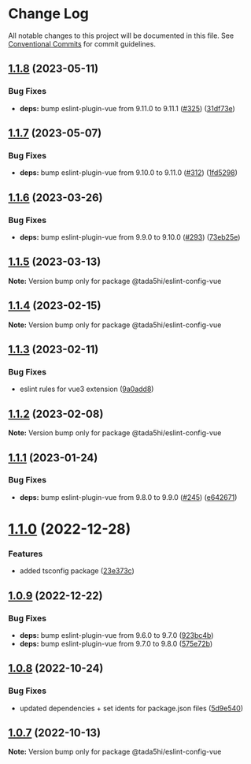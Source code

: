 # Change Log

All notable changes to this project will be documented in this file.
See [Conventional Commits](https://conventionalcommits.org) for commit guidelines.

## [1.1.8](https://github.com/tada5hi/javascript/compare/@tada5hi/eslint-config-vue@1.1.7...@tada5hi/eslint-config-vue@1.1.8) (2023-05-11)


### Bug Fixes

* **deps:** bump eslint-plugin-vue from 9.11.0 to 9.11.1 ([#325](https://github.com/tada5hi/javascript/issues/325)) ([31df73e](https://github.com/tada5hi/javascript/commit/31df73e7e75ecfedff13a2433963db9cd4104119))





## [1.1.7](https://github.com/tada5hi/javascript/compare/@tada5hi/eslint-config-vue@1.1.6...@tada5hi/eslint-config-vue@1.1.7) (2023-05-07)


### Bug Fixes

* **deps:** bump eslint-plugin-vue from 9.10.0 to 9.11.0 ([#312](https://github.com/tada5hi/javascript/issues/312)) ([1fd5298](https://github.com/tada5hi/javascript/commit/1fd5298d9645e46f476c697fff4a85449dfb8288))





## [1.1.6](https://github.com/tada5hi/javascript/compare/@tada5hi/eslint-config-vue@1.1.5...@tada5hi/eslint-config-vue@1.1.6) (2023-03-26)


### Bug Fixes

* **deps:** bump eslint-plugin-vue from 9.9.0 to 9.10.0 ([#293](https://github.com/tada5hi/javascript/issues/293)) ([73eb25e](https://github.com/tada5hi/javascript/commit/73eb25e40375ca4de96ec3a13f1e883af0e6b97a))





## [1.1.5](https://github.com/tada5hi/javascript/compare/@tada5hi/eslint-config-vue@1.1.4...@tada5hi/eslint-config-vue@1.1.5) (2023-03-13)

**Note:** Version bump only for package @tada5hi/eslint-config-vue





## [1.1.4](https://github.com/tada5hi/javascript/compare/@tada5hi/eslint-config-vue@1.1.3...@tada5hi/eslint-config-vue@1.1.4) (2023-02-15)

**Note:** Version bump only for package @tada5hi/eslint-config-vue





## [1.1.3](https://github.com/tada5hi/javascript/compare/@tada5hi/eslint-config-vue@1.1.2...@tada5hi/eslint-config-vue@1.1.3) (2023-02-11)


### Bug Fixes

* eslint rules for vue3 extension ([9a0add8](https://github.com/tada5hi/javascript/commit/9a0add80011374647ea7c2a05ca4d21d6d6a166c))





## [1.1.2](https://github.com/tada5hi/javascript/compare/@tada5hi/eslint-config-vue@1.1.1...@tada5hi/eslint-config-vue@1.1.2) (2023-02-08)

**Note:** Version bump only for package @tada5hi/eslint-config-vue





## [1.1.1](https://github.com/tada5hi/javascript/compare/@tada5hi/eslint-config-vue@1.1.0...@tada5hi/eslint-config-vue@1.1.1) (2023-01-24)


### Bug Fixes

* **deps:** bump eslint-plugin-vue from 9.8.0 to 9.9.0 ([#245](https://github.com/tada5hi/javascript/issues/245)) ([e642671](https://github.com/tada5hi/javascript/commit/e642671497b14f16b7dc243455768e6a3c6282a5))





# [1.1.0](https://github.com/tada5hi/javascript/compare/@tada5hi/eslint-config-vue@1.0.9...@tada5hi/eslint-config-vue@1.1.0) (2022-12-28)


### Features

* added tsconfig package ([23e373c](https://github.com/tada5hi/javascript/commit/23e373ce7eaaa63f977f09f789c57811f2d61c43))





## [1.0.9](https://github.com/tada5hi/javascript/compare/@tada5hi/eslint-config-vue@1.0.8...@tada5hi/eslint-config-vue@1.0.9) (2022-12-22)


### Bug Fixes

* **deps:** bump eslint-plugin-vue from 9.6.0 to 9.7.0 ([923bc4b](https://github.com/tada5hi/javascript/commit/923bc4b5024b34af52319b90c643a5fe583a3fe3))
* **deps:** bump eslint-plugin-vue from 9.7.0 to 9.8.0 ([575e72b](https://github.com/tada5hi/javascript/commit/575e72b03b6a8a5c348d469907811be66a6f6a89))





## [1.0.8](https://github.com/tada5hi/javascript/compare/@tada5hi/eslint-config-vue@1.0.7...@tada5hi/eslint-config-vue@1.0.8) (2022-10-24)

### Bug Fixes

- updated dependencies + set idents for package.json files ([5d9e540](https://github.com/tada5hi/javascript/commit/5d9e540ea7e032194cfd913f7345d6ae7abe315e))

## [1.0.7](https://github.com/tada5hi/javascript/compare/@tada5hi/eslint-config-vue@1.0.6...@tada5hi/eslint-config-vue@1.0.7) (2022-10-13)

**Note:** Version bump only for package @tada5hi/eslint-config-vue
